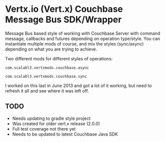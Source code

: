 # Vertx.io (Vert.x) Couchbase Message Bus SDK/Wrapper

Message Bus based style of working with Couchbase Server with command message, callbacks and futures depending on operation type/style.
You can instantiate multiple mods of course, and mix the styles (sync/async) depending on what you are trying to achieve.

Two different mods for different styles of operations:

`com.scalabl3.vertxmods.couchbase.async`

`com.scalabl3.vertxmods.couchbase.sync`

I worked on this last in June 2013 and got a lot of it working, but need to refresh it all and see where it was left off.

TODO
---
* Needs updating to gradle style project
* Was created for older vert.x release (2.0.0)
* Full test coverage not there yet
* Needs to be updated to latest Couchbase Java SDK
